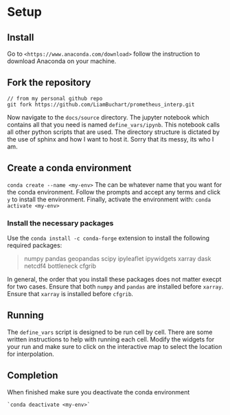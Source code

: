 # Setup

## Install

Go to 
`<https://www.anaconda.com/download>`
follow the instruction to download Anaconda on your machine.

## Fork the repository 

    // from my personal github repo
    git fork https://github.com/LiamBuchart/prometheus_interp.git

Now navigate to the `docs/source` directory. The jupyter notebook which contains all that you need is named `define_vars/ipynb`. This notebook calls all other python scripts that are used. The directory structure is dictated by the use of sphinx and how I want to host it. Sorry that its messy, its who I am. 

## Create a conda environment

`conda create --name <my-env>` 
The <my-env> can be whatever name that you want for the conda environment. Follow the prompts and accept any terms and click `y` to install the environment. Finally, activate the environment with: 
`conda activate <my-env>`

### Install the necessary packages

Use the `conda install -c conda-forge` extension to install the following required packages:
> numpy pandas
> geopandas
> scipy
> ipyleaflet
> ipywidgets
> xarray dask netcdf4 bottleneck
> cfgrib

In general, the order that you install these packages does not matter execpt for two cases. Ensure that both `numpy` and `pandas` are installed before `xarray`. Ensure that `xarray` is installed before `cfgrib`.

## Running

The `define_vars` script is designed to be run cell by cell. There are some written instructions to help with running each cell. Modify the widgets for your run and make sure to click on the interactive map to select the location for interpolation. 

## Completion

When finished make sure you deactivate the conda environment

    `conda deactivate <my-env>`